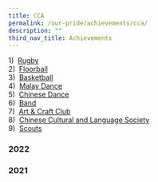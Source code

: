 ```yaml
---
title: CCA
permalink: /our-pride/achievements/cca/
description: ""
third_nav_title: Achievements
---
```

1)  [Rugby](/our-curriculum/cca-core/rugby) <br>
2)  [Floorball](/our-curriculum/cca-core/floorball) <br>
3)  [Basketball](/our-curriculum/cca-core/basketball) <br>
4)  [Malay Dance](/our-curriculum/cca-core/malay-dance) <br>
5)  [Chinese Dance](/our-curriculum/cca-core/chinese-dance) <br>
6)  [Band](/our-curriculum/cca-core/band) <br>
7)  [Art & Craft Club](/our-curriculum/cca-core/art-n-craft-club) <br>
8)  [Chinese Cultural and Language Society](/our-curriculum/cca-core/chinese-cultural-and-language-society) <br>
9)  [Scouts](/our-curriculum/cca-core/scouts)

### 2022

### 2021